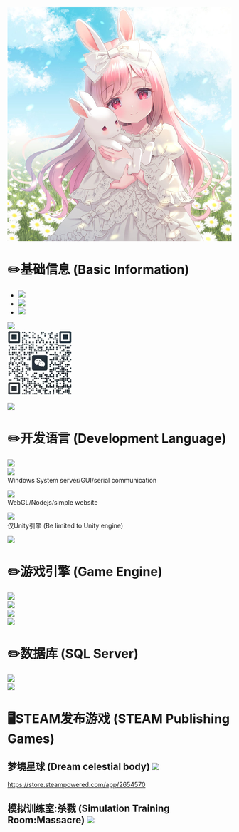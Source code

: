 ![titel](https://raw.githubusercontent.com/dreamrz/dreamrz/main/Image/title.jpg)
# ✏️基础信息 (Basic Information)
- ![](https://img.shields.io/badge/%E5%90%8D%E5%AD%97(Name)-%E6%A2%A6%E5%BD%B1%E5%B9%BB%E5%BF%86(DreamRZ)-8A2BE2)
- ![](https://img.shields.io/badge/%E6%80%A7%E5%88%AB(Gender)-%E7%94%B7(Male)-8A2BE2)
- ![](https://img.shields.io/badge/%E5%B9%B4%E9%BE%84(Age)-1987-8A2BE2)

![](https://img.shields.io/badge/%E5%BE%AE%E4%BF%A1(Wechat)-rlzlnet-8A2BE2?logo=wechat)<br>
<img src="https://raw.githubusercontent.com/dreamrz/dreamrz/main/Image/wechat.jpg" width="145" height="145"><br>

![](https://img.shields.io/badge/%E9%82%AE%E7%AE%B1(Email)-DreamRL%40live.com-8A2BE2?logo=maildotru)<br>



# ✏️开发语言 (Development Language)
![](https://img.shields.io/badge/C-%E2%AD%90%EF%B8%8F%E2%AD%90%EF%B8%8F%E2%AD%90%EF%B8%8F%E2%AD%90%EF%B8%8F%E2%AD%90%EF%B8%8F-3125d5?logo=c)<br>
![](https://img.shields.io/badge/Cpp-%E2%AD%90%EF%B8%8F%E2%AD%90%EF%B8%8F%E2%AD%90%EF%B8%8F%E2%AD%90%EF%B8%8F%E2%AD%90%EF%B8%8F-3125d5?logo=c%2B%2B)<br>
Windows System server/GUI/serial communication<br>

![](https://img.shields.io/badge/Javascript-%E2%AD%90%EF%B8%8F%E2%AD%90%EF%B8%8F-3125d5?logo=javascript)<br>
WebGL/Nodejs/simple website<br>

![](https://img.shields.io/badge/C%23-%E2%AD%90%EF%B8%8F%E2%AD%90%EF%B8%8F%E2%AD%90%EF%B8%8F-3125d5?logo=C%23)<br>
仅Unity引擎 (Be limited to Unity engine)<br>

![](https://img.shields.io/badge/Python-%E2%AD%90%EF%B8%8F-3125d5?logo=python)<br>

# ✏️游戏引擎 (Game Engine)
![](https://img.shields.io/badge/Unreal%20Engine-%E2%AD%90%EF%B8%8F%E2%AD%90%EF%B8%8F%E2%AD%90%EF%B8%8F%E2%AD%90%EF%B8%8F%E2%AD%90%EF%B8%8F-3125d5?logo=unreal%20engine)<br>
![](https://img.shields.io/badge/Unity3D-%E2%AD%90%EF%B8%8F%E2%AD%90%EF%B8%8F-3125d5?logo=Unity)<br>
![](https://img.shields.io/badge/PlayCanvas-%E2%AD%90%EF%B8%8F%E2%AD%90%EF%B8%8F%E2%AD%90%EF%B8%8F-3125d5?logo=PlayCanvas)<br>
![](https://img.shields.io/badge/Cocos%20Creator-%E2%AD%90%EF%B8%8F%E2%AD%90%EF%B8%8F%E2%AD%90%EF%B8%8F-3125d5?logo=cocos)<br>

# ✏️数据库 (SQL Server)
![](https://img.shields.io/badge/MS%20SQL-%E2%AD%90%EF%B8%8F%E2%AD%90%EF%B8%8F%E2%AD%90%EF%B8%8F-3125d5?logo=microsoftsqlserver)<br>
![](https://img.shields.io/badge/Sqlite-%E2%AD%90%EF%B8%8F%E2%AD%90%EF%B8%8F%E2%AD%90%EF%B8%8F-3125d5?logo=sqlite)<br>

# 🖥️STEAM发布游戏 (STEAM Publishing Games)
## 梦境星球 (Dream celestial body) ![](https://img.shields.io/badge/%E5%85%8D%E8%B4%B9(Free)-deff00)
<a href="https://store.steampowered.com/app/2654570" target="_blank">https://store.steampowered.com/app/2654570</a>

## 模拟训练室:杀戮 (Simulation Training Room:Massacre) ![](https://img.shields.io/badge/%E5%85%8D%E8%B4%B9(Free)-deff00)
